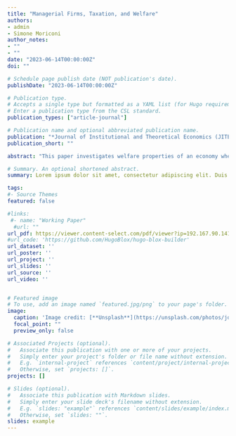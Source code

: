 ```yaml
---
title: "Managerial Firms, Taxation, and Welfare"
authors:
- admin
- Simone Moriconi
author_notes:
- ""
- ""
date: "2023-06-14T00:00:00Z"
doi: ""

# Schedule page publish date (NOT publication's date).
publishDate: "2023-06-14T00:00:00Z"

# Publication type.
# Accepts a single type but formatted as a YAML list (for Hugo requirements).
# Enter a publication type from the CSL standard.
publication_types: ["article-journal"]

# Publication name and optional abbreviated publication name.
publication: "*Journal of Institutional and Theoretical Economics (JITE),Volume 179/ Issue 2, pp. 340-380 (41)"
publication_short: ""

abstract: "This paper investigates welfare properties of an economy where firms are managerial, i.e., composed of two complementary units, each run by its own manager. We show that welfare outcomes depend on the interplay between the set of private costs and benefits that are associated with the coordination of operating decisions inside the firm. We also derive a number of interesting results regarding the welfare effects of taxation, which depend on market conditions, tax levels, and structure of managerial incentives. In some cases, these welfare effects are due to \"tax-induced\" changes in the ownership structure of firms in the industry equilibrium."

# Summary. An optional shortened abstract.
summary: Lorem ipsum dolor sit amet, consectetur adipiscing elit. Duis posuere tellus ac convallis placerat. Proin tincidunt magna sed ex sollicitudin condimentum.

tags:
#- Source Themes
featured: false

#links:
 #- name: "Working Paper"
  #url: ""
url_pdf: https://viewer.content-select.com/pdf/viewer?ip=192.167.90.141&id_type=doi&identifiers=10.1628%2fjite-2023-0030&signature=d51882573e6bca0cd21dfab4aa337e71351641bf&session=51c5e737-ff52-40ea-845c-8187ea2b6794
#url_code: 'https://github.com/HugoBlox/hugo-blox-builder'
url_dataset: ''
url_poster: ''
url_project: ''
url_slides: ''
url_source: ''
url_video: ''


# Featured image
# To use, add an image named `featured.jpg/png` to your page's folder. 
image:
  caption: 'Image credit: [**Unsplash**](https://unsplash.com/photos/jdD8gXaTZsc)'
  focal_point: ""
  preview_only: false

# Associated Projects (optional).
#   Associate this publication with one or more of your projects.
#   Simply enter your project's folder or file name without extension.
#   E.g. `internal-project` references `content/project/internal-project/index.md`.
#   Otherwise, set `projects: []`.
projects: []

# Slides (optional).
#   Associate this publication with Markdown slides.
#   Simply enter your slide deck's filename without extension.
#   E.g. `slides: "example"` references `content/slides/example/index.md`.
#   Otherwise, set `slides: ""`.
slides: example
---
```


